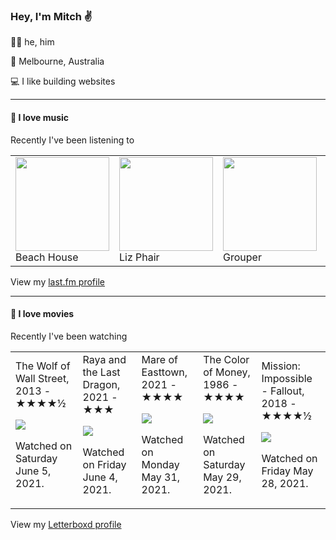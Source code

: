 <article><h3>Hey, I&#x27;m Mitch ✌️</h3><section><p>🙆‍♂️ he, him</p><p>📍 Melbourne, Australia</p><p>💻 I like building websites</p></section><hr/><section><h4>💽 I love music</h4><p>Recently I&#x27;ve been listening to</p><table><tbody><td><img src="https://lastfm.freetls.fastly.net/i/u/174s/f59aa166434c40f5ad86167435c6e469.png" height="150px" alt="" role="presentation"/><br/>Beach House</td><td><img src="https://lastfm.freetls.fastly.net/i/u/174s/5d3f52dff3d13f0b6a2a72c22d06732b.png" height="150px" alt="" role="presentation"/><br/>Liz Phair</td><td><img src="https://lastfm.freetls.fastly.net/i/u/174s/c03e014f960b452a808d3167335876c6.png" height="150px" alt="" role="presentation"/><br/>Grouper</td><td><img src="https://lastfm.freetls.fastly.net/i/u/174s/5495521a59f49db169b74cbf7332b8b5.png" height="150px" alt="" role="presentation"/><br/>Destroyer</td><td><img src="https://lastfm.freetls.fastly.net/i/u/174s/b2c688a98aae2b678b61013b5631e776.png" height="150px" alt="" role="presentation"/><br/>KA$HDAMI</td></tbody></table><span>View my <a href="https://www.last.fm/user/mylsb">last.fm profile</a></span></section><hr/><section><h4>📼 I love movies</h4><p>Recently I&#x27;ve been watching</p><table><tbody><td>The Wolf of Wall Street, 2013 - ★★★★½<br/><span> <p><img src="https://a.ltrbxd.com/resized/sm/upload/n7/aq/ro/w9/vK1o5rZGqxyovfIhZyMELhk03wO-0-500-0-750-crop.jpg?k=ff87b9ab7c"/></p> <p>Watched on Saturday June 5, 2021.</p> </span></td><td>Raya and the Last Dragon, 2021 - ★★★<br/><span> <p><img src="https://a.ltrbxd.com/resized/film-poster/4/5/7/1/8/0/457180-raya-and-the-last-dragon-0-500-0-750-crop.jpg?k=6129688337"/></p> <p>Watched on Friday June 4, 2021.</p> </span></td><td>Mare of Easttown, 2021 - ★★★★<br/><span> <p><img src="https://a.ltrbxd.com/resized/film-poster/7/1/5/8/5/9/715859-mare-of-easttown-0-500-0-750-crop.jpg?k=6a7fef44ad"/></p> <p>Watched on Monday May 31, 2021.</p> </span></td><td>The Color of Money, 1986 - ★★★★<br/><span> <p><img src="https://a.ltrbxd.com/resized/film-poster/4/4/9/3/0/44930-the-color-of-money-0-500-0-750-crop.jpg?k=62e9b63ce4"/></p> <p>Watched on Saturday May 29, 2021.</p> </span></td><td>Mission: Impossible - Fallout, 2018 - ★★★★½<br/><span> <p><img src="https://a.ltrbxd.com/resized/film-poster/2/8/3/2/7/3/283273-mission-impossible-fallout-0-500-0-750-crop.jpg?k=0136f01d47"/></p> <p>Watched on Friday May 28, 2021.</p> </span></td></tbody></table><span>View my <a href="https://letterboxd.com/myslab/">Letterboxd profile</a></span></section></article>